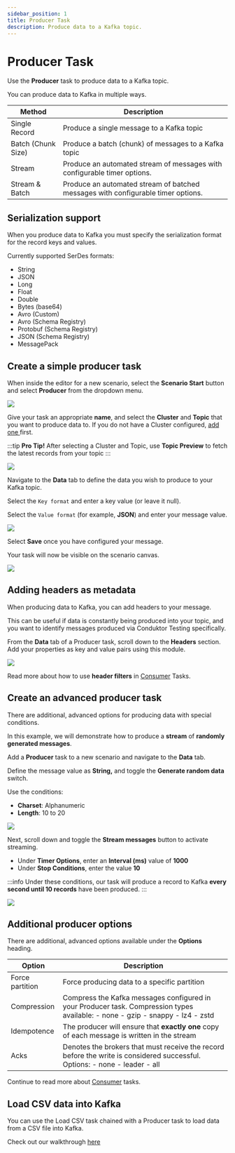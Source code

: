 ```yaml
---
sidebar_position: 1
title: Producer Task
description: Produce data to a Kafka topic.
---
```


# Producer Task

Use the **Producer** task to produce data to a Kafka topic.&#x20;

You can produce data to Kafka in multiple ways.&#x20;

| Method             | Description                                                                      |
| ------------------ | -------------------------------------------------------------------------------- |
| Single Record      | Produce a single message to a Kafka topic                                        |
| Batch (Chunk Size) | Produce a batch (chunk) of messages to a Kafka topic                             |
| Stream             | Produce an automated stream of messages with configurable timer options.         |
| Stream & Batch     | Produce an automated stream of batched messages with configurable timer options. |

## Serialization support

When you produce data to Kafka you must specify the serialization format for the record keys and values.&#x20;

Currently supported SerDes formats:

- String
- JSON
- Long
- Float
- Double
- Bytes (base64)
- Avro (Custom)&#x20;
- Avro (Schema Registry)
- Protobuf (Schema Registry)
- JSON (Schema Registry)
- MessagePack

## Create a simple producer task&#x20;

When inside the editor for a new scenario, select the **Scenario Start** button and select **Producer** from the dropdown menu.

![](<../../../assets/image (53).png>)

Give your task an appropriate **name**, and select the **Cluster** and **Topic** that you want to produce data to. If you do not have a Cluster configured, [add one ](../../../getting-started/connect-to-a-kafka-cluster)first.&#x20;

:::tip
**Pro Tip!** After selecting a Cluster and Topic, use **Topic Preview** to fetch the latest records from your topic
:::

![](<../../../assets/image (21).png>)

Navigate to the **Data** tab to define the data you wish to produce to your Kafka topic.

Select the `Key format` and enter a key value (or leave it null).&#x20;

Select the `Value format` (for example, **JSON**) and enter your message value.

![](<../../../assets/image (134).png>)

Select **Save** once you have configured your message.&#x20;

Your task will now be visible on the scenario canvas.

![](<../../../assets/image (169).png>)

## **Adding headers as metadata**

When producing data to Kafka, you can add headers to your message.&#x20;

This can be useful if data is constantly being produced into your topic, and you want to identify messages produced via Conduktor Testing specifically.

From the **Data** tab of a Producer task, scroll down to the **Headers** section. Add your properties as key and value pairs using this module.

![](<../../../assets/image (170).png>)

Read more about how to use **header filters** in [Consumer](consumer-task) Tasks.

## Create an advanced producer task

There are additional, advanced options for producing data with special conditions.&#x20;

In this example, we will demonstrate how to produce a **stream** of **randomly generated messages**.

Add a **Producer** task to a new scenario and navigate to the **Data** tab.

Define the message value as **String,** and toggle the **Generate random data** switch.

Use the conditions:

- **Charset**: Alphanumeric
- **Length**: 10 to 20

![](<../../../assets/image (19).png>)

Next, scroll down and toggle the **Stream messages** button to activate streaming.

- Under **Timer Options**, enter an **Interval (ms)** value of **1000**
- Under **Stop Conditions**, enter the value **10**

:::info
Under these conditions, our task will produce a record to Kafka **every second until 10 records** have been produced.&#x20;
:::

![](<../../../assets/image (155).png>)

## Additional producer options

There are additional, advanced options available under the **Options** heading.&#x20;

| Option          | Description                                                                                                                    |
| --------------- | ------------------------------------------------------------------------------------------------------------------------------ |
| Force partition | Force producing data to a specific partition                                                                                   |
| Compression     | Compress the Kafka messages configured in your Producer task. Compression types available: - none - gzip - snappy - lz4 - zstd |
| Idempotence     | The producer will ensure that **exactly one** copy of each message is written in the stream                                    |
| Acks            | Denotes the brokers that must receive the record before the write is considered successful. Options: - none - leader - all     |

Continue to read more about [Consumer](consumer-task) tasks.

## Load CSV data into Kafka

You can use the Load CSV task chained with a Producer task to load data from a CSV file into Kafka.

Check out our walkthrough [here](./load-csv-task#producing-the-csv-data-into-kafka)
